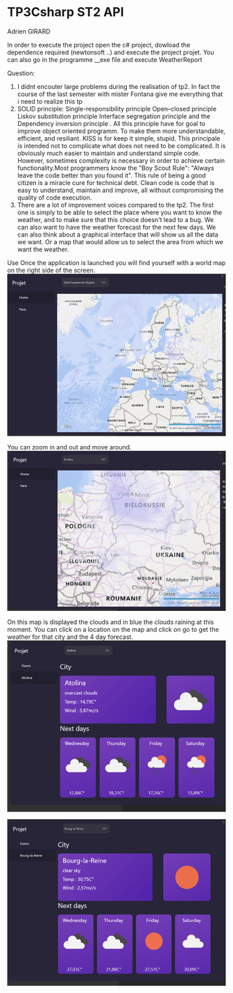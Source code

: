 # TP3Csharp ST2 API
Adrien GIRARD

In order to execute the project open the c# project, dowload the dependence required (newtonsoft ..) and execute the project projet. You can also go in the programme __exe file and execute WeatherReport


Question:

1. I didnt encouter large problems during the realisation of tp2. In fact the course of the last semester with mister Fontana give me everything that i need to realize this tp
2. SOLID principle:  Single-responsibility principle Open–closed principle Liskov substitution principle Interface segregation principle and the Dependency inversion principle . All this principle have for goal to improve object oriented programm. To make them more understandable, efficient, and resiliant. 
KISS is for  keep it simple, stupid. This principale is intended not to complicate what does not need to be complicated. It is obviously much easier to maintain and understand simple code. However, sometimes complexity is necessary in order to achieve certain functionality.Most programmers know the "Boy Scout Rule": "Always leave the code better than you found it". This rule of being a good citizen is a miracle cure for technical debt.
Clean code is code that is easy to understand, maintain and improve, all without compromising the quality of code execution.
3. There are a lot of improvement voices compared to the tp2. The first one is simply to be able to select the place where you want to know the weather, and to make sure that this choice doesn't lead to a bug. We can also want to have the weather forecast for the next few days. We can also think about a graphical interface that will show us all the data we want. Or a map that would allow us to select the area from which we want the weather.



Use
Once the application is launched you will find yourself with a world map on the right side of the screen.
![Test Image 1](https://github.com/Shasless/GIRARD_Adrien_TP3_ST2API/blob/main/screenshot/Capture1.PNG)

You can zoom in and out and move around. 
![Test Image 2](https://github.com/Shasless/GIRARD_Adrien_TP3_ST2API/blob/main/screenshot/Capture2.PNG)

On this map is displayed the clouds and in blue the clouds raining at this moment. You can click on a location on the map and click on go to get the weather for that city and the 4 day forecast.
![Test Image 3](https://github.com/Shasless/GIRARD_Adrien_TP3_ST2API/blob/main/screenshot/Capture3.PNG)

![Test Image 4](https://github.com/Shasless/GIRARD_Adrien_TP3_ST2API/blob/main/screenshot/Capture4.PNG)

